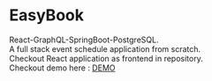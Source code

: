 # EasyBook 
React-GraphQL-SpringBoot-PostgreSQL.  
A full stack event schedule application from scratch.  
Checkout React application as frontend in <easybook-frontend> repository.  
Checkout demo here : [DEMO](https://easybook-main.herokuapp.com/)
